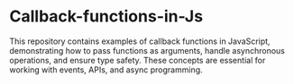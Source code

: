 # Callback-functions-in-Js
This repository contains examples of callback functions in JavaScript, demonstrating how to pass functions as arguments, handle asynchronous operations, and ensure type safety. These concepts are essential for working with events, APIs, and async programming.
